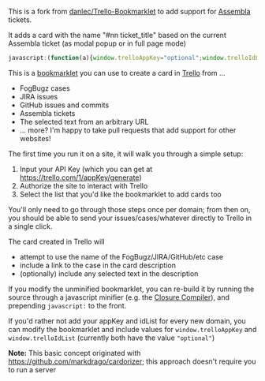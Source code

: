 This is a fork from <a href="https://github.com/danlec/Trello-Bookmarklet">danlec/Trello-Bookmarklet</a> to add support for <a href="http://www.assembla.com">Assembla</a> tickets.

It adds a card with the name "#nn ticket_title" based on the current Assembla ticket (as modal popup or in full page mode)

```javascript
javascript:(function(a){window.trelloAppKey="optional";window.trelloIdList="optional";var b=a.createElement("script");b.src="https://raw.github.com/josemarcenaro/Trello-Bookmarklet/master/trello_bookmarklet.js";a.getElementsByTagName("head")[0].appendChild(b)})(document);
```

This is a <a href="http://en.wikipedia.org/wiki/Bookmarklet">bookmarklet</a> you can use to create a card in <a href="https://trello.com">Trello</a> from ...

 - FogBugz cases
 - JIRA issues
 - GitHub issues and commits
 - Assembla tickets
 - The selected text from an arbitrary URL
 - ... more?  I'm happy to take pull requests that add support for other websites!

The first time you run it on a site, it will walk you through a simple setup:

 1. Input your API Key (which you can get at https://trello.com/1/appKey/generate)
 2. Authorize the site to interact with Trello
 3. Select the list that you'd like the bookmarklet to add cards too

You'll only need to go through those steps once per domain; from then on, you should be able to send your
issues/cases/whatever directly to Trello in a single click.

The card created in Trello will 

- attempt to use the name of the FogBugz/JIRA/GitHub/etc case
- include a link to the case in the card description
- (optionally) include any selected text in the description

If you modify the unminified bookmarklet, you can re-build it by running the source through a javascript minifier 
(e.g. the <a href="http://closure-compiler.appspot.com/home">Closure Compiler</a>), 
and prepending `javascript:` to the front.

If you'd rather not add your appKey and idList for every new domain, you can modify the bookmarklet and include values for `window.trelloAppKey` and `window.trelloIdList` (currently both have the value `"optional"`)

**Note:** This basic concept originated with https://github.com/markdrago/cardorizer; this approach doesn't require you to run a server
